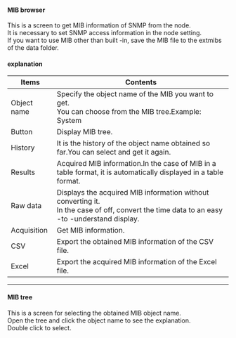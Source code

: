 #### MIB browser

<div class="text-xl mb-2">
This is a screen to get MIB information of SNMP from the node.<br>
It is necessary to set SNMP access information in the node setting.<br>
If you want to use MIB other than built -in, save the MIB file to the extmibs of the data folder.
</div>

>>>
#### explanation

<div class="text-lg">

| Items | Contents |
| ---- | ---- |
| Object name | Specify the object name of the MIB you want to get.<br> You can choose from the MIB tree.Example: System |
| <MIB Tree> Button | Display MIB tree.|
| History | It is the history of the object name obtained so far.You can select and get it again.|
| Results | Acquired MIB information.In the case of MIB in a table format, it is automatically displayed in a table format.|
| Raw data | Displays the acquired MIB information without converting it.<BR> In the case of off, convert the time data to an easy -to -understand display.|
| Acquisition | Get MIB information.|
| CSV | Export the obtained MIB information of the CSV file.|
| Excel | Export the acquired MIB information of the Excel file.|

</div>


---
#### MIB tree

<div class="text-xl mb-2">
This is a screen for selecting the obtained MIB object name.<br>
Open the tree and click the object name to see the explanation.<br>
Double click to select.
</div>
